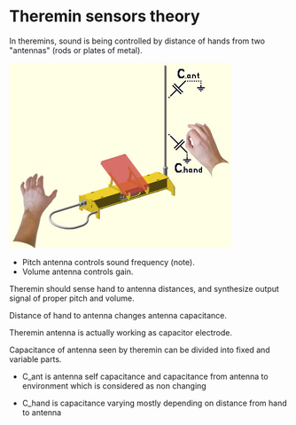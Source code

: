 Theremin sensors theory
=======================

In theremins, sound is being controlled by distance of hands from two "antennas" (rods or plates of metal).

![Theremin antennas and hands](images/theremin_antennas_and_hands.jpg)

* Pitch antenna controls sound frequency (note).
* Volume antenna controls gain.

Theremin should sense hand to antenna distances, and synthesize output signal of proper pitch and volume.

Distance of hand to antenna changes antenna capacitance.

Theremin antenna is actually working as capacitor electrode. 

Capacitance of antenna seen by theremin can be divided into fixed and variable parts.

* C_ant is antenna self capacitance and capacitance from antenna to environment which is considered as non changing

* C_hand is capacitance varying mostly depending on distance from hand to antenna


